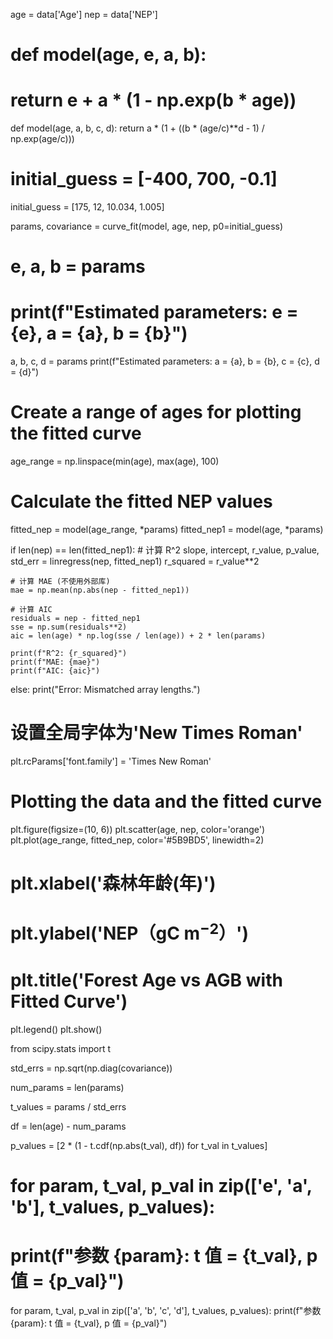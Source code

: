 age = data['Age']
nep = data['NEP']

# def model(age, e, a, b):
#     return e + a * (1 - np.exp(b * age))

def model(age, a, b, c, d):
    return a * (1 + ((b * (age/c)**d - 1) / np.exp(age/c)))

# initial_guess = [-400, 700, -0.1]
initial_guess = [175, 12, 10.034, 1.005]


params, covariance = curve_fit(model, age, nep, p0=initial_guess)

# e, a, b = params
# print(f"Estimated parameters: e = {e}, a = {a}, b = {b}")
a, b, c, d = params
print(f"Estimated parameters: a = {a}, b = {b}, c = {c}, d = {d}")

# Create a range of ages for plotting the fitted curve
age_range = np.linspace(min(age), max(age), 100)

# Calculate the fitted NEP values
fitted_nep = model(age_range, *params)
fitted_nep1 = model(age, *params)

if len(nep) == len(fitted_nep1):
    # 计算 R^2
    slope, intercept, r_value, p_value, std_err = linregress(nep, fitted_nep1)
    r_squared = r_value**2

    # 计算 MAE (不使用外部库)
    mae = np.mean(np.abs(nep - fitted_nep1))

    # 计算 AIC
    residuals = nep - fitted_nep1
    sse = np.sum(residuals**2)
    aic = len(age) * np.log(sse / len(age)) + 2 * len(params)

    print(f"R^2: {r_squared}")
    print(f"MAE: {mae}")
    print(f"AIC: {aic}")
else:
    print("Error: Mismatched array lengths.")

# 设置全局字体为'New Times Roman'
plt.rcParams['font.family'] = 'Times New Roman'
# Plotting the data and the fitted curve
plt.figure(figsize=(10, 6))
plt.scatter(age, nep, color='orange')
plt.plot(age_range, fitted_nep, color='#5B9BD5', linewidth=2)
# plt.xlabel('森林年龄(年)')
# plt.ylabel('NEP（gC m$^{-2}$）')
# plt.title('Forest Age vs AGB with Fitted Curve')
plt.legend()
plt.show()

from scipy.stats import t


std_errs = np.sqrt(np.diag(covariance))

num_params = len(params)


t_values = params / std_errs

df = len(age) - num_params


p_values = [2 * (1 - t.cdf(np.abs(t_val), df)) for t_val in t_values]

# for param, t_val, p_val in zip(['e', 'a', 'b'], t_values, p_values):
#     print(f"参数 {param}: t 值 = {t_val}, p 值 = {p_val}")
for param, t_val, p_val in zip(['a', 'b', 'c', 'd'], t_values, p_values):
    print(f"参数 {param}: t 值 = {t_val}, p 值 = {p_val}")
